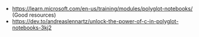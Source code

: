 - https://learn.microsoft.com/en-us/training/modules/polyglot-notebooks/ (Good resources)
- https://dev.to/andreaslennartz/unlock-the-power-of-c-in-polyglot-notebooks-3kj2